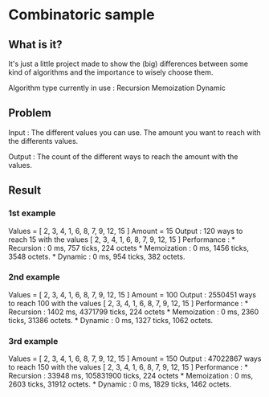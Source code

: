 # Combinatoric sample

## What is it?
It's just a little project made to show the (big) differences between some kind of algorithms and the importance to wisely choose them.

Algorithm type currently in use :
Recursion
Memoization
Dynamic

## Problem 
Input : 
The different values you can use.
The amount you want to reach with the differents values.

Output : 
The count of the different ways to reach the amount with the values.


## Result 
### 1st example 
Values = [ 2, 3, 4, 1, 6, 8, 7, 9, 12, 15 ]
Amount = 15
Output : 120 ways to reach 15 with the values [ 2, 3, 4, 1, 6, 8, 7, 9, 12, 15 ]
Performance : 
	* Recursion : 0 ms, 757 ticks, 224 octets
	* Memoization : 0 ms, 1456 ticks, 3548 octets.
	* Dynamic : 0 ms, 954 ticks, 382 octets.

### 2nd example 
Values = [ 2, 3, 4, 1, 6, 8, 7, 9, 12, 15 ]
Amount = 100
Output : 2550451 ways to reach 100 with the values [ 2, 3, 4, 1, 6, 8, 7, 9, 12, 15 ]
Performance : 
	* Recursion : 1402 ms, 4371799 ticks, 224 octets
	* Memoization : 0 ms, 2360 ticks, 31386 octets.
	* Dynamic : 0 ms, 1327 ticks, 1062 octets.

### 3rd example 
Values = [ 2, 3, 4, 1, 6, 8, 7, 9, 12, 15 ]
Amount = 150
Output : 47022867 ways to reach 150 with the values [ 2, 3, 4, 1, 6, 8, 7, 9, 12, 15 ]
Performance : 
	* Recursion : 33948 ms, 105831900 ticks, 224 octets
	* Memoization : 0 ms, 2603 ticks, 31912 octets.
	* Dynamic : 0 ms, 1829 ticks, 1462 octets.




